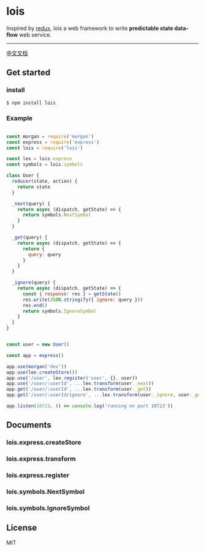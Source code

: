 # lois
Inspired by [redux](https://github.com/reactjs/redux), lois a web framework to write **predictable state data-flow** web service.

---
[中文文档](./README_CN.md)


## Get started

### install

```bash
$ npm install lois
```

### 

### Example

```javascript

const morgan = require('morgan')
const express = require('express')
const lois = require('lois')

const lex = lois.express
const symbols = lois.symbols

class User {
  reducer(state, action) {
    return state
  }

  _next(query) {
    return async (dispatch, getState) => {
      return symbols.NextSymbol
    }
  }

  _get(query) {
    return async (dispatch, getState) => {
      return {
        query: query
      }
    }
  }

  _ignore(query) {
    return async (dispatch, getState) => {
      const { response: res } = getState()
      res.write(JSON.stringify({ ignore: query }))
      res.end()
      return symbols.IgnoreSymbol
    }
  }
}


const user = new User()

const app = express()

app.use(morgan('dev'))
app.use(lex.createStore())
app.use('/user', lex.register('user', {}, user))
app.use('/user/:userId', ...lex.transform(user._next))
app.get('/user/:userId', ...lex.transform(user._get))
app.get('/user/:userId/ignore', ...lex.transform(user._ignore, user._get))

app.listen(10723, () => console.log('running on port 10723'))

```


## Documents

### lois.express.createStore

### lois.express.transform

### lois.express.register

### lois.symbols.NextSymbol

### lois.symbols.IgnoreSymbol



## License

MIT
